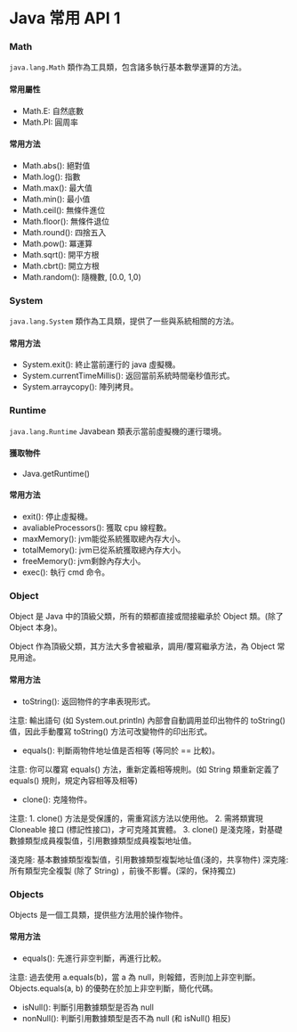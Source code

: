 # Java 常用 API 1

### Math 

`java.lang.Math` 類作為工具類，包含諸多執行基本數學運算的方法。

#### 常用屬性

- Math.E: 自然底數
- Math.PI: 圓周率

#### 常用方法

- Math.abs(): 絕對值
- Math.log(): 指數
- Math.max(): 最大值
- Math.min(): 最小值
- Math.ceil(): 無條件進位
- Math.floor(): 無條件退位
- Math.round(): 四捨五入
- Math.pow(): 冪運算
- Math.sqrt(): 開平方根
- Math.cbrt(): 開立方根
- Math.random(): 隨機數, [0.0, 1,0)

### System

`java.lang.System` 類作為工具類，提供了一些與系統相關的方法。

#### 常用方法

- System.exit(): 終止當前運行的 java 虛擬機。
- System.currentTimeMillis(): 返回當前系統時間毫秒值形式。
- System.arraycopy(): 陣列拷貝。

### Runtime

`java.lang.Runtime` Javabean 類表示當前虛擬機的運行環境。

#### 獲取物件

- Java.getRuntime()

#### 常用方法

- exit(): 停止虛擬機。
- avaliableProcessors(): 獲取 cpu 線程數。
- maxMemory(): jvm能從系統獲取總內存大小。
- totalMemory(): jvm已從系統獲取總內存大小。
- freeMemory(): jvm剩餘內存大小。
- exec(): 執行 cmd 命令。

### Object 

Object 是 Java 中的頂級父類，所有的類都直接或間接繼承於 Object 類。(除了 Object 本身)。

Object 作為頂級父類，其方法大多會被繼承，調用/覆寫繼承方法，為 Object 常見用途。

#### 常用方法

- toString(): 返回物件的字串表現形式。

注意: 輸出語句 (如 System.out.println) 內部會自動調用並印出物件的 toString() 值，因此手動覆寫 toString() 方法可改變物件的印出形式。

- equals(): 判斷兩物件地址值是否相等 (等同於 == 比較)。

注意: 你可以覆寫 equals() 方法，重新定義相等規則。(如 String 類重新定義了 equals() 規則，規定內容相等及相等)

- clone(): 克隆物件。

注意: 1. clone() 方法是受保護的，需重寫該方法以使用他。 2. 需將類實現 Cloneable 接口 (標記性接口)，才可克隆其實體。 3. clone() 是淺克隆，對基礎數據類型成員複製值，引用數據類型成員複製地址值。

淺克隆: 基本數據類型複製值，引用數據類型複製地址值(淺的，共享物件)
深克隆: 所有類型完全複製 (除了 String) ，前後不影響。(深的，保持獨立)

### Objects

Objects 是一個工具類，提供些方法用於操作物件。

#### 常用方法

- equals(): 先進行非空判斷，再進行比較。

注意: 過去使用 a.equals(b)，當 a 為 null，則報錯，否則加上非空判斷。Objects.equals(a, b) 的優勢在於加上非空判斷，簡化代碼。

- isNull(): 判斷引用數據類型是否為 null
- nonNull(): 判斷引用數據類型是否不為 null (和 isNull() 相反)

